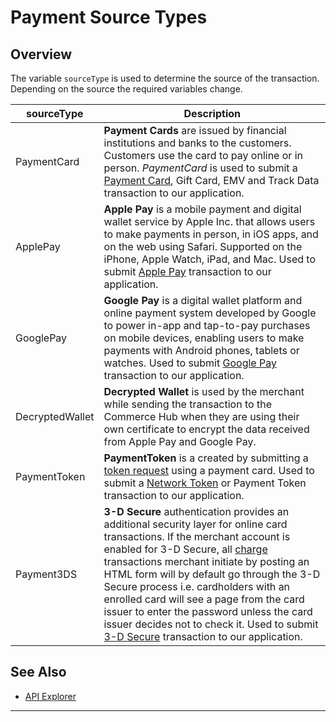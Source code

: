 # Payment Source Types

## Overview

The variable `sourceType` is used to determine the source of the transaction. Depending on the source the required variables change. 

| sourceType | Description |
| ----- | ----- |
| PaymentCard | **Payment Cards** are issued by financial institutions and banks to the customers. Customers use the card to pay online or in person. *PaymentCard* is used to submit a [Payment Card](?path=docs/Resources/Guides/Payment-Sources/Payment-Card.md), Gift Card, EMV and Track Data transaction to our application. |
| ApplePay | **Apple Pay** is a mobile payment and digital wallet service by Apple Inc. that allows users to make payments in person, in iOS apps, and on the web using Safari. Supported on the iPhone, Apple Watch, iPad, and Mac. Used to submit [Apple Pay](?path=docs/Online-Mobile-Digital/Wallets-AltPayments/Apple-Pay/Apple-Pay.md) transaction to our application. |
| GooglePay | **Google Pay** is a digital wallet platform and online payment system developed by Google to power in-app and tap-to-pay purchases on mobile devices, enabling users to make payments with Android phones, tablets or watches. Used to submit [Google Pay](?path=docs/Online-Mobile-Digital/Wallets-AltPayments/Google-Pay/Google-Pay.md) transaction to our application. |
| DecryptedWallet | **Decrypted Wallet** is used by the merchant while sending the transaction to the Commerce Hub when they are using their own certificate to encrypt the data received from Apple Pay and Google Pay. |
| PaymentToken | **PaymentToken** is a created by submitting a [token request](?path=docs/Resources/API-Documents/Payments_VAS/Payment-Token.md) using a payment card. Used to submit a [Network Token](?path=docs/Resources/Guides/Payment-Sources/Network-Token.md) or Payment Token transaction to our application. |
| Payment3DS | **3-D Secure** authentication provides an additional security layer for online card transactions. If the merchant account is enabled for 3-D Secure, all [charge](?path=docs/Resources/API-Documents/Payments/Charges.md) transactions merchant initiate by posting an HTML form will by default go through the 3-D Secure process i.e. cardholders with an enrolled card will see a page from the card issuer to enter the password unless the card issuer decides not to check it. Used to submit [3-D Secure](?path=docs/Online-Mobile-Digital/3D-Secure/3DSecure.md) transaction to our application. |

## See Also

- [API Explorer](url)

---
